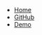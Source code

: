 + [Home](/)
+ [GitHub](https://github.com/caltechlibrary/people.library.caltech.edu)
+ [Demo](http://35.165.74.54/people)
